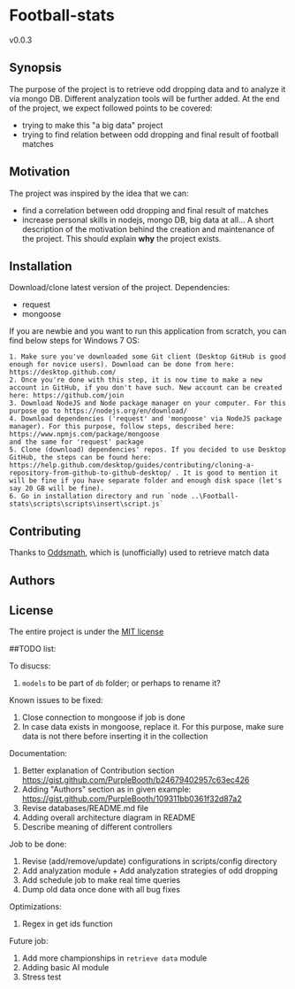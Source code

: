 # Football-stats

v0.0.3

## Synopsis

The purpose of the project is to retrieve odd dropping data and to analyze it via mongo DB. Different analyzation tools will be further added. At the end of the project, we expect followed points to be covered:
- trying to make this "a big data" project
- trying to find relation between odd dropping and final result of football matches

## Motivation

The project was inspired by the idea that we can:
- find a correlation between odd dropping and final result of matches
- increase personal skills in nodejs, mongo DB, big data at all...
A short description of the motivation behind the creation and maintenance of the project. This should explain **why** the project exists.

## Installation

Download/clone latest version of the project.
Dependencies:
- request
- mongoose

If you are newbie and you want to run this application from scratch, you can find below steps for Windows 7 OS:

```
1. Make sure you've downloaded some Git client (Desktop GitHub is good enough for novice users). Download can be done from here: https://desktop.github.com/
2. Once you're done with this step, it is now time to make a new account in GitHub, if you don't have such. New account can be created here: https://github.com/join
3. Download NodeJS and Node package manager on your computer. For this purpose go to https://nodejs.org/en/download/
4. Download dependencies ('request' and 'mongoose' via NodeJS package manager). For this purpose, follow steps, described here:
https://www.npmjs.com/package/mongoose
and the same for 'request' package
5. Clone (download) dependencies' repos. If you decided to use Desktop GitHub, the steps can be found here: https://help.github.com/desktop/guides/contributing/cloning-a-repository-from-github-to-github-desktop/ . It is good to mention it will be fine if you have separate folder and enough disk space (let's say 20 GB will be fine). 
6. Go in installation directory and run `node ..\Football-stats\scripts\scripts\insert\script.js`
```

## Contributing

Thanks to [Oddsmath](http://www.oddsmath.com/), which is (unofficially) used to retrieve match data

## Authors

## License

The entire project is under the [MIT license](http://opensource.org/licenses/mit-license.php)

##TODO list:

To disucss:
1. `models` to be part of `db` folder; or perhaps to rename it?

Known issues to be fixed:
1. Close connection to mongoose if job is done
2. In case data exists in mongoose, replace it. For this purpose, make sure data is not there before inserting it in the collection

Documentation: 
1. Better explanation of Contribution section https://gist.github.com/PurpleBooth/b24679402957c63ec426
2. Adding "Authors" section as in given example: https://gist.github.com/PurpleBooth/109311bb0361f32d87a2
3. Revise databases/README.md file
4. Adding overall architecture diagram in README
5. Describe meaning of different controllers

Job to be done:
1. Revise (add/remove/update) configurations in scripts/config directory
2. Add analyzation module + Add analyzation strategies of odd dropping
3. Add schedule job to make real time queries
4. Dump old data once done with all bug fixes

Optimizations:
1. Regex in get ids function

Future job:
1. Add more championships in `retrieve data` module
2. Adding basic AI module
3. Stress test